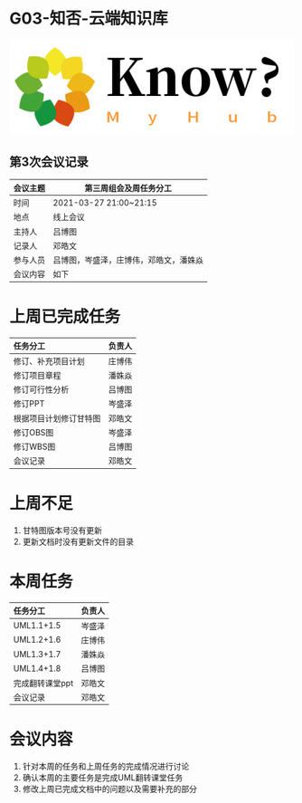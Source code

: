 # G03-知否-云端知识库

![](个人知识库Logo.png)

## 第3次会议记录

| 会议主题   | 第三周组会及周任务分工 |
| :-------  | ---------------------------- |
| 时间      | 2021-03-27 21:00~21:15 |
| 地点      | 线上会议               |
| 主持人    | 吕博图                 |
| 记录人    | 邓皓文                    |
| 参与人员  | 吕博图，岑盛泽，庄博伟，邓皓文，潘姝焱 |
| 会议内容  | 如下                         |

# 上周已完成任务

| 任务分工                     |  负责人|
| :-------------------------- | ----------- |
| 修订、补充项目计划 | 庄博伟 |
| 修订项目章程 | 潘姝焱 |
| 修订可行性分析 | 吕博图 |
| 修订PPT | 岑盛泽 |
| 根据项目计划修订甘特图 | 邓皓文 |
| 修订OBS图 | 岑盛泽 |
| 修订WBS图 | 吕博图 |
| 会议记录 | 邓皓文 |
# 上周不足

1. 甘特图版本号没有更新
2. 更新文档时没有更新文件的目录

# 本周任务

| 任务分工        | 负责人 |
| :-------------- | ------ |
| UML1.1+1.5      | 岑盛泽 |
| UML1.2+1.6      | 庄博伟 |
| UML1.3+1.7      | 潘姝焱 |
| UML1.4+1.8      | 吕博图 |
| 完成翻转课堂ppt | 邓皓文 |
| 会议记录        | 邓皓文 |



# 会议内容

1. 针对本周的任务和上周任务的完成情况进行讨论
2. 确认本周的主要任务是完成UML翻转课堂任务
3. 修改上周已完成文档中的问题以及需要补充的部分
